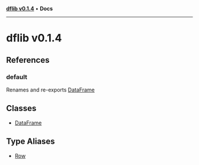 [**dflib v0.1.4**](README.md) • **Docs**

***

# dflib v0.1.4

## References

### default

Renames and re-exports [DataFrame](classes/DataFrame.md)

## Classes

- [DataFrame](classes/DataFrame.md)

## Type Aliases

- [Row](type-aliases/Row.md)
